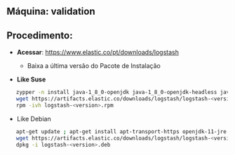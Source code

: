 Máquina: validation
-------------------

Procedimento:
-------------

* **Acessar**: https://www.elastic.co/pt/downloads/logstash
  - Baixa a última versão do Pacote de Instalação

* **Like Suse**
```bash
   zypper -n install java-1_8_0-openjdk java-1_8_0-openjdk-headless javapackages-tools
   wget https://artifacts.elastic.co/downloads/logstash/logstash-<version>.rpm
   rpm -ivh logstash-<version>.rpm
```

* Like Debian
```bash
   apt-get update ; apt-get install apt-transport-https openjdk-11-jre apache2 -y
   wget https://artifacts.elastic.co/downloads/logstash/logstash-<version>.deb
   dpkg -i logstash-<version>.deb
```
